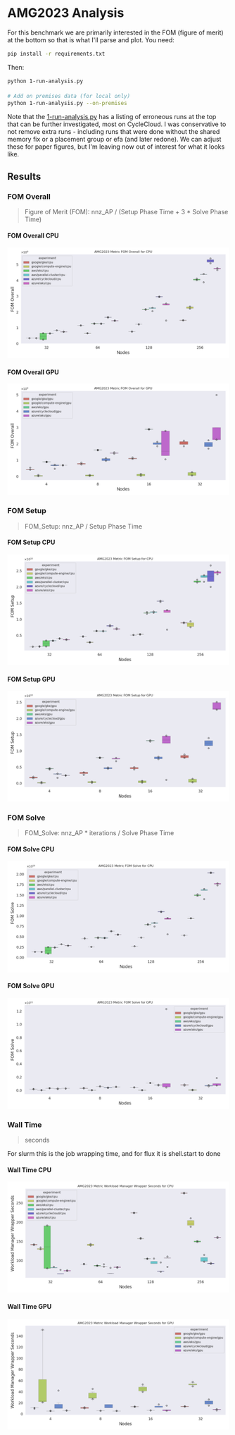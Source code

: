 # AMG2023 Analysis

For this benchmark we are primarily interested in the FOM (figure of merit) at the bottom so that is what I'll parse and plot. You need:

```bash
pip install -r requirements.txt
```

Then:

```bash
python 1-run-analysis.py

# Add on premises data (for local only)
python 1-run-analysis.py --on-premises
```

Note that the [1-run-analysis.py](1-run-analysis.py) has a listing of erroneous runs at the top that can be further investigated, most on CycleCloud. I was conservative to not remove extra runs - including runs that were done without the shared memory fix or a placement group or efa (and later redone). We can adjust these for paper figures, but I'm leaving now out of interest for what it looks like.

## Results

### FOM Overall

> Figure of Merit (FOM): nnz_AP / (Setup Phase Time + 3 * Solve Phase Time)

#### FOM Overall CPU

![data/img/amg2023-fom_overall-cpu.png](data/img/amg2023-fom_overall-cpu.png)

#### FOM Overall GPU

![data/img/amg2023-fom_overall-gpu.png](data/img/amg2023-fom_overall-gpu.png)

### FOM Setup

> FOM_Setup: nnz_AP / Setup Phase Time

#### FOM Setup CPU

![data/img/amg2023-fom_setup-cpu.png](data/img/amg2023-fom_setup-cpu.png)

#### FOM Setup GPU

![data/img/amg2023-fom_setup-gpu.png](data/img/amg2023-fom_setup-gpu.png)

### FOM Solve

> FOM_Solve: nnz_AP * iterations / Solve Phase Time

#### FOM Solve CPU

![data/img/amg2023-fom_solve-cpu.png](data/img/amg2023-fom_solve-cpu.png)

#### FOM Solve GPU

![data/img/amg2023-fom_solve-gpu.png](data/img/amg2023-fom_solve-gpu.png)

### Wall Time

> seconds

For slurm this is the job wrapping time, and for flux it is shell.start to done

#### Wall Time CPU

![data/img/amg2023-workload_manager_wrapper_seconds-cpu.png](data/img/amg2023-workload_manager_wrapper_seconds-cpu.png)

#### Wall Time GPU

![data/img/amg2023-workload_manager_wrapper_seconds-gpu.png](data/img/amg2023-workload_manager_wrapper_seconds-gpu.png)


